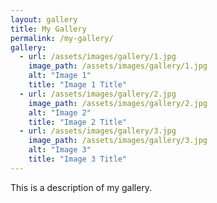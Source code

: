 ```yaml
---
layout: gallery
title: My Gallery
permalink: /my-gallery/
gallery:
  - url: /assets/images/gallery/1.jpg
    image_path: /assets/images/gallery/1.jpg
    alt: "Image 1"
    title: "Image 1 Title"
  - url: /assets/images/gallery/2.jpg
    image_path: /assets/images/gallery/2.jpg
    alt: "Image 2"
    title: "Image 2 Title"
  - url: /assets/images/gallery/3.jpg
    image_path: /assets/images/gallery/3.jpg
    alt: "Image 3"
    title: "Image 3 Title"
---
```


This is a description of my gallery.

